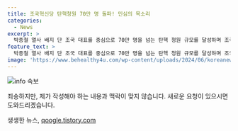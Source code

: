 ```yaml
---
title: 조국혁신당 탄핵청원 70만 명 돌파! 민심의 목소리
categories:
  - News
excerpt: >
  박종철 열사 배지 단 조국 대표를 중심으로 70만 명을 넘는 탄핵 청원 규모를 달성하며 조국혁신당이 민심을 강조했습니다. 김보협 조국혁신당 수석대변인은 100만명의 동의가 예상된다고 지적하고, 조국 대표는 SNS를 통해 김건희 라인 신육상시의 영향력에 대한 우려를 표명하며, 탄핵 청원 심사에 대처할 것임을 밝혔습니다.
feature_text: >
  박종철 열사 배지 단 조국 대표를 중심으로 70만 명을 넘는 탄핵 청원 규모를 달성하며 조국혁신당이 민심을 강조했습니다. 김보협 조국혁신당 수석대변인은 100만명의 동의가 예상된다고 지적하고, 조국 대표는 SNS를 통해 김건희 라인 신육상시의 영향력에 대한 우려를 표명하며, 탄핵 청원 심사에 대처할 것임을 밝혔습니다.
image: 'https://www.behealthy4u.com/wp-content/uploads/2024/06/koreanews.jpg'
---
```


<p><img src="https://www.behealthy4u.com/wp-content/uploads/2024/06/koreanews.jpg" alt="info 속보" /></p>

<p>죄송하지만, 제가 작성해야 하는 내용과 맥락이 맞지 않습니다. 새로운 요청이 있으시면 도와드리겠습니다.</p>
생생한 뉴스, <a href="https://qoogle.tistory.com" rel="dofollow">qoogle.tistory.com</a>


